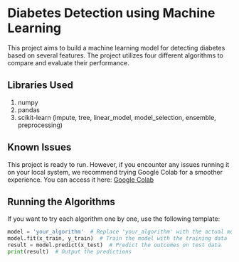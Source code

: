 # Diabetes Detection using Machine Learning

This project aims to build a machine learning model for detecting diabetes based on several features. The project utilizes four different algorithms to compare and evaluate their performance.

## Libraries Used
1. numpy
2. pandas
3. scikit-learn (impute, tree, linear_model, model_selection, ensemble, preprocessing)

## Known Issues
This project is ready to run. However, if you encounter any issues running it on your local system, we recommend trying Google Colab for a smoother experience. You can access it here: [Google Colab](https://colab.research.google.com)

## Running the Algorithms
If you want to try each algorithm one by one, use the following template:

```python
model = 'your_algorithm'  # Replace 'your_algorithm' with the actual model (e.g., LogisticRegression, RandomForestClassifier)
model.fit(x_train, y_train)  # Train the model with the training data
result = model.predict(x_test)  # Predict the outcomes on test data
print(result)  # Output the predictions
